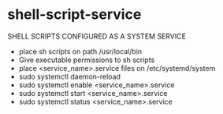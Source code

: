 # shell-script-service

SHELL SCRIPTS CONFIGURED AS A SYSTEM SERVICE
- place sh scripts on path /usr/local/bin
- Give executable permissions to sh scripts
- place <service_name>.service files on /etc/systemd/system
- sudo systemctl daemon-reload
- sudo systemctl enable <service_name>.service
- sudo systemctl start <service_name>.service
- sudo systemctl status <service_name>.service
